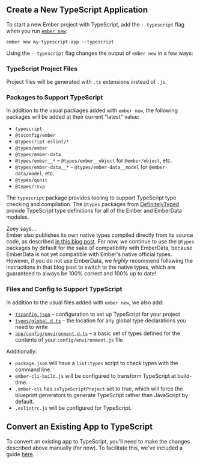 ## Create a New TypeScript Application

To start a new Ember project with TypeScript, add the `--typescript` flag when you run [`ember new`][ember-new]:

```shell
ember new my-typescript-app --typescript
```

Using the `--typescript` flag changes the output of `ember new` in a few ways:

### TypeScript Project Files

Project files will be generated with `.ts` extensions instead of `.js`.

### Packages to Support TypeScript

In addition to the usual packages added with `ember new`, the following packages will be added at their current "latest" value:

- `typescript`
- `@tsconfig/ember`
- `@typescript-eslint/*`
- `@types/ember`
- `@types/ember-data`
- `@types/ember__*` – `@types/ember__object` for `@ember/object`, etc.
- `@types/ember-data__*` – `@types/ember-data__model` for `@ember-data/model`, etc.
- `@types/qunit`
- `@types/rsvp`

The `typescript` package provides tooling to support TypeScript type checking and compilation. The `@types` packages from [DefinitelyTyped][] provide TypeScript type definitions for all of the Ember and EmberData modules.

<div class="cta">
  <div class="cta-note">
    <div class="cta-note-body">
      <div class="cta-note-heading">Zoey says...</div>
      <div class="cta-note-message">
        Ember also publishes its own native types compiled directly from its source code, as described <a href="https://blog.emberjs.com/stable-typescript-types-in-ember-5-1/">in this blog post</a>. For now, we continue to use the <code>@types</code> packages by default for the sake of compatibility with EmberData, because EmberData is not yet compatible with Ember's native official types. However, if you do not use EmberData, we <i>highly</i> recommend following the instructions in that blog post to switch to the native types, which are guaranteed to always be 100% correct and 100% up to date!
      </div>
    </div>
    <img src="/images/mascots/zoey.png" role="presentation" alt="">
  </div>
</div>

### Files and Config to Support TypeScript

In addition to the usual files added with `ember new`, we also add:

- [`tsconfig.json`][tsconfig] – configuration to set up TypeScript for your project
- [`types/global.d.ts`][global-types] – the location for any global type declarations you need to write
- [`app/config/environment.d.ts`][environment-types] – a basic set of types defined for the contents of your `config/environment.js` file

Additionally:

- `package.json` will have a `lint:types` script to check types with the command line.
- `ember-cli-build.js` will be configured to transform TypeScript at build-time.
- `.ember-cli` has `isTypeScriptProject` set to true, which will force the blueprint generators to generate TypeScript rather than JavaScript by default.
- `.eslintrc.js` will be configured for TypeScript.

## Convert an Existing App to TypeScript

To convert an existing app to TypeScript, you'll need to make the changes described above manually (for now). To facilitate this, we've included a guide [here][converting].

<!-- Internal links -->

[converting]: ../application-development/converting-an-app/
[ember-new]: ../../getting-started/quick-start
[environment-types]: ../additional-resources/faq/#toc_environment-configuration-typings
[global-types]: ../additional-resources/faq/#toc_global-types-for-your-project
[tsconfig]: ../application-development/configuration/#toc_tsconfigjson

<!-- External links -->

[DefinitelyTyped]: https://github.com/DefinitelyTyped/DefinitelyTyped
